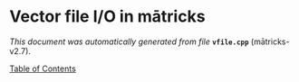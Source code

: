 
# Vector file I/O in mātricks
_This document was automatically generated from file_ **`vfile.cpp`** (mātricks-v2.7).


[Table of Contents](README.md)
